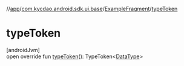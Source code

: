 //[app](../../../index.md)/[com.kycdao.android.sdk.ui.base](../index.md)/[ExampleFragment](index.md)/[typeToken](type-token.md)

# typeToken

[androidJvm]\
open override fun [typeToken](type-token.md)(): TypeToken&lt;[DataType](../index.md#1847162962%2FClasslikes%2F-912451524)&gt;
